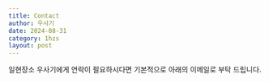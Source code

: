 ```yaml
---
title: Contact
author: 우사기
date: 2024-08-31
category: 1hzs
layout: post
---
```


일현장소 우사기에게 연락이 필요하시다면 기본적으로 아래의 이메일로 부탁 드립니다. 

